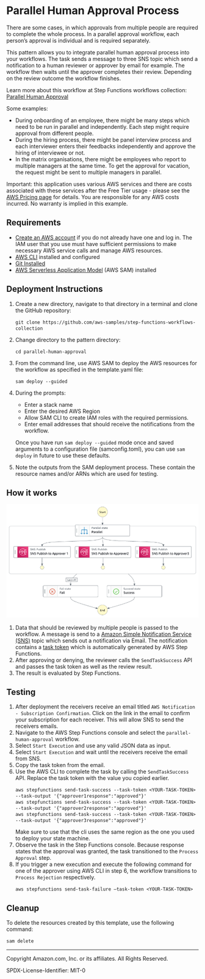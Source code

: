 # Parallel Human Approval Process

There are some cases, in which approvals from multiple people are required to complete the whole process. In a parallel approval workflow, each person’s approval is individual and is required separately. 

This pattern allows you to integrate parallel human approval process into your workflows. The task sends a message to three SNS topic which send a notification to a human reviewer or approver by email for example. The workflow then waits until the approver completes their review. Depending on the review outcome the workflow finishes.

Learn more about this workflow at Step Functions workflows collection: [Parallel Human Approval](https://serverlessland.com/workflows/parallel-human-approval)

Some examples:
* During onboarding of an employee, there might be many steps which need to be run in parallel and independently. Each step might require approval from different people. 
* During the hiring process, there might be panel interview process and each interviewer enters their feedbacks independently and approve the hiring of interviewee or not.
* In the matrix organisations, there might be employees who report to multiple managers at the same time. To get the approval for vacation, the request might be sent to multiple managers in parallel.

Important: this application uses various AWS services and there are costs associated with these services after the Free Tier usage - please see the [AWS Pricing page](https://aws.amazon.com/pricing/) for details. You are responsible for any AWS costs incurred. No warranty is implied in this example.

## Requirements

* [Create an AWS account](https://portal.aws.amazon.com/gp/aws/developer/registration/index.html) if you do not already have one and log in. The IAM user that you use must have sufficient permissions to make necessary AWS service calls and manage AWS resources.
* [AWS CLI](https://docs.aws.amazon.com/cli/latest/userguide/install-cliv2.html) installed and configured
* [Git Installed](https://git-scm.com/book/en/v2/Getting-Started-Installing-Git)
* [AWS Serverless Application Model](https://docs.aws.amazon.com/serverless-application-model/latest/developerguide/serverless-sam-cli-install.html) (AWS SAM) installed

## Deployment Instructions

1. Create a new directory, navigate to that directory in a terminal and clone the GitHub repository:
    ``` 
    git clone https://github.com/aws-samples/step-functions-workflows-collection
    ```
1. Change directory to the pattern directory:
    ```
    cd parallel-human-approval
    ```
1. From the command line, use AWS SAM to deploy the AWS resources for the workflow as specified in the template.yaml file:
    ```
    sam deploy --guided
    ```
1. During the prompts:
    * Enter a stack name
    * Enter the desired AWS Region
    * Allow SAM CLI to create IAM roles with the required permissions.
    * Enter email addresses that should receive the notifications from the workflow.

    Once you have run `sam deploy --guided` mode once and saved arguments to a configuration file (samconfig.toml), you can use `sam deploy` in future to use these defaults.

1. Note the outputs from the SAM deployment process. These contain the resource names and/or ARNs which are used for testing.

## How it works

![image](./resources/statemachine.png)

1. Data that should be reviewed by multiple people is passed to the workflow. A message is send to a [Amazon Simple Notification Service (SNS)](https://aws.amazon.com/sns/) topic which sends out a notification via Email. The notification contains a [task token](https://docs.aws.amazon.com/step-functions/latest/dg/connect-to-resource.html#connect-wait-token) which is automatically generated by AWS Step Functions.
2. After approving or denying, the reviewer calls the `SendTaskSuccess` API and passes the task token as well as the review result. 
3. The result is evaluated by Step Functions.  

## Testing

1. After deployment the receivers receive an email titled `AWS Notification - Subscription Confirmation`. Click on the link in the email to confirm your subscription for each receiver. This will allow SNS to send the receivers emails.
2. Navigate to the AWS Step Functions console and select the `parallel-human-approval` workflow.
3. Select `Start Execution` and use any valid JSON data as input.
4. Select `Start Execution` and wait until the receivers receive the email from SNS.
5. Copy the task token from the email.
6. Use the AWS CLI to complete the task by calling the `SendTaskSuccess` API. Replace the task token with the value you copied earlier. 
    ```
   aws stepfunctions send-task-success --task-token <YOUR-TASK-TOKEN> --task-output '{"approver1response":"approved"}'
   aws stepfunctions send-task-success --task-token <YOUR-TASK-TOKEN> --task-output '{"approver2response":"approved"}'
   aws stepfunctions send-task-success --task-token <YOUR-TASK-TOKEN> --task-output '{"approver3response":"approved"}'
   ```
   Make sure to use that the cli uses the same region as the one you used to deploy your state machine.
5. Observe the task in the Step Functions console. Because response states that the approval was granted, the task transitioned to the `Process Approval` step.
6. If you trigger a new execution and execute the following command for one of the approver using AWS CLI in step 6, the workflow transitions to `Process Rejection` respectively.
      ```
      aws stepfunctions send-task-failure —task-token <YOUR-TASK-TOKEN>
      ```

## Cleanup
 
To delete the resources created by this template, use the following command:

```bash
sam delete
```

----
Copyright Amazon.com, Inc. or its affiliates. All Rights Reserved.

SPDX-License-Identifier: MIT-0
